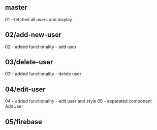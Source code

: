 ##  master

01 - fetched all users and display

##  02/add-new-user

02 - added functionality - add user

##  03/delete-user

03 - added functionality - delete user

##  04/edit-user

04 - added functionality - edit user and style
05 - separated component AddUser

##  05/firebase